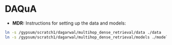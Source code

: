 # DAQuA

- **MDR:** Instructions for setting up the data and models:

```bash
ln -s /gypsum/scratch1/dagarwal/multihop_dense_retrieval/data ./data
ln -s /gypsum/scratch1/dagarwal/multihop_dense_retrieval/models ./models
```

